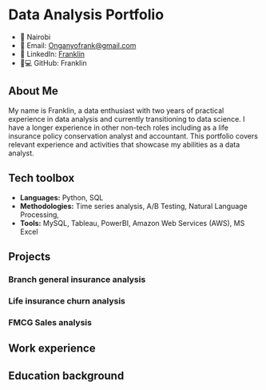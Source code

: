 # Data Analysis Portfolio

- 📍 Nairobi
- 📧 Email: Onganyofrank@gmail.com
- 🔗 LinkedIn: [Franklin](https://www.linkedin.com/in/franklin_onyango)
- 👨💻 GitHub: Franklin

## About Me
My name is Franklin, a data enthusiast with two years of practical experience in data analysis and currently transitioning to data science. I have a longer experience in other non-tech roles including as a life insurance policy conservation analyst and accountant. This portfolio covers relevant experience and activities that showcase my abilities as a data analyst. 

## Tech toolbox
- **Languages:** Python, SQL
- **Methodologies:** Time series analysis, A/B Testing, Natural Language Processing, 
- **Tools:** 	MySQL, Tableau, PowerBI, Amazon Web Services (AWS), MS Excel 


## **Projects**

  ### Branch general insurance analysis


  ### Life insurance churn analysis


  ### FMCG Sales analysis

## Work experience


## Education background
